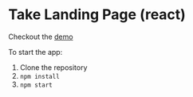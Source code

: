 # Take Landing Page (react)

Checkout the [demo](https://adrianzablocki.github.io/take/)

To start the app:

1. Clone the repository
2. `npm install`
3. `npm start` 
